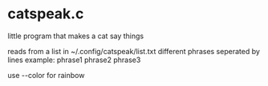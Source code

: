 # catspeak.c
little program that makes a cat say things

reads from a list in ~/.config/catspeak/list.txt
different phrases seperated by lines
example:
phrase1
phrase2
phrase3

use --color for rainbow
